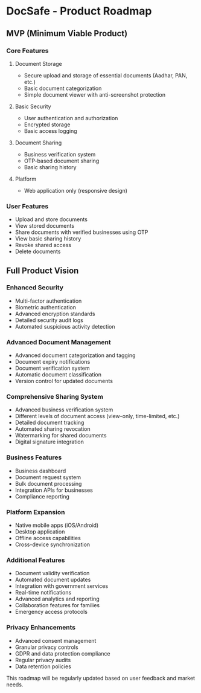 # DocSafe - Product Roadmap

## MVP (Minimum Viable Product)

### Core Features
1. Document Storage
   - Secure upload and storage of essential documents (Aadhar, PAN, etc.)
   - Basic document categorization
   - Simple document viewer with anti-screenshot protection

2. Basic Security
   - User authentication and authorization
   - Encrypted storage
   - Basic access logging

3. Document Sharing
   - Business verification system
   - OTP-based document sharing
   - Basic sharing history

4. Platform
   - Web application only (responsive design)

### User Features
- Upload and store documents
- View stored documents
- Share documents with verified businesses using OTP
- View basic sharing history
- Revoke shared access
- Delete documents

## Full Product Vision

### Enhanced Security
- Multi-factor authentication
- Biometric authentication
- Advanced encryption standards
- Detailed security audit logs
- Automated suspicious activity detection

### Advanced Document Management
- Advanced document categorization and tagging
- Document expiry notifications
- Document verification system
- Automatic document classification
- Version control for updated documents

### Comprehensive Sharing System
- Advanced business verification system
- Different levels of document access (view-only, time-limited, etc.)
- Detailed document tracking
- Automated sharing revocation
- Watermarking for shared documents
- Digital signature integration

### Business Features
- Business dashboard
- Document request system
- Bulk document processing
- Integration APIs for businesses
- Compliance reporting

### Platform Expansion
- Native mobile apps (iOS/Android)
- Desktop application
- Offline access capabilities
- Cross-device synchronization

### Additional Features
- Document validity verification
- Automated document updates
- Integration with government services
- Real-time notifications
- Advanced analytics and reporting
- Collaboration features for families
- Emergency access protocols

### Privacy Enhancements
- Advanced consent management
- Granular privacy controls
- GDPR and data protection compliance
- Regular privacy audits
- Data retention policies

This roadmap will be regularly updated based on user feedback and market needs. 